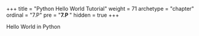 +++
title = "Python Hello World Tutorial"
weight = 71
archetype = "chapter"
ordinal = "7.P"
pre = "<b>7.P </b>"
hidden = true
+++


Hello World in Python
